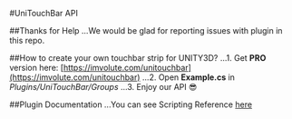 #UniTouchBar API


##Thanks for Help
...We would be glad for reporting issues with plugin in this repo.

##How to create your own touchbar strip for UNITY3D?
...1. Get **PRO** version here: [https://imvolute.com/unitouchbar](https://imvolute.com/unitouchbar)
...2. Open **Example.cs** in _Plugins/UniTouchBar/Groups_
...3. Enjoy our API 😎

##Plugin Documentation
...You can see Scripting Reference [here](https://imvolute.com/unitouchbar)
